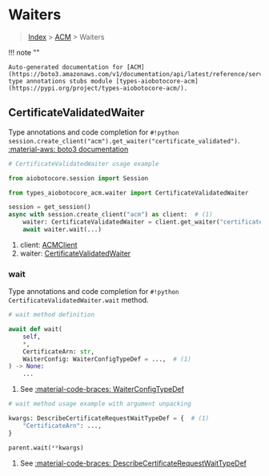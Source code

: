 # Waiters

> [Index](../README.md) > [ACM](./README.md) > Waiters

!!! note ""

    Auto-generated documentation for [ACM](https://boto3.amazonaws.com/v1/documentation/api/latest/reference/services/acm.html#acm)
    type annotations stubs module [types-aiobotocore-acm](https://pypi.org/project/types-aiobotocore-acm/).

## CertificateValidatedWaiter

Type annotations and code completion for `#!python session.create_client("acm").get_waiter("certificate_validated")`.
[:material-aws: boto3 documentation](https://boto3.amazonaws.com/v1/documentation/api/latest/reference/services/acm/waiter/CertificateValidated.html#ACM.Waiter.CertificateValidated)

```python
# CertificateValidatedWaiter usage example

from aiobotocore.session import Session

from types_aiobotocore_acm.waiter import CertificateValidatedWaiter

session = get_session()
async with session.create_client("acm") as client:  # (1)
    waiter: CertificateValidatedWaiter = client.get_waiter("certificate_validated")  # (2)
    await waiter.wait(...)
```

1. client: [ACMClient](./client.md)
2. waiter: [CertificateValidatedWaiter](./waiters.md#certificatevalidatedwaiter)


### wait

Type annotations and code completion for `#!python CertificateValidatedWaiter.wait` method.

```python
# wait method definition

await def wait(
    self,
    *,
    CertificateArn: str,
    WaiterConfig: WaiterConfigTypeDef = ...,  # (1)
) -> None:
    ...
```

1. See [:material-code-braces: WaiterConfigTypeDef](./type_defs.md#waiterconfigtypedef)


```python
# wait method usage example with argument unpacking

kwargs: DescribeCertificateRequestWaitTypeDef = {  # (1)
    "CertificateArn": ...,
}

parent.wait(**kwargs)
```

1. See [:material-code-braces: DescribeCertificateRequestWaitTypeDef](./type_defs.md#describecertificaterequestwaittypedef)
